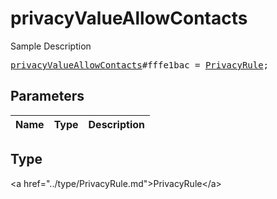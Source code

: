# privacyValueAllowContacts

Sample Description

<pre>
<a href="../constructor/privacyValueAllowContacts.md">privacyValueAllowContacts</a>#fffe1bac = <a href="../type/PrivacyRule.md">PrivacyRule</a>;
</pre>

## Parameters

| Name | Type | Description |
|------|:----:|-------------|

## Type

&lt;a href=&#34;../type/PrivacyRule.md&#34;&gt;PrivacyRule&lt;/a&gt;
